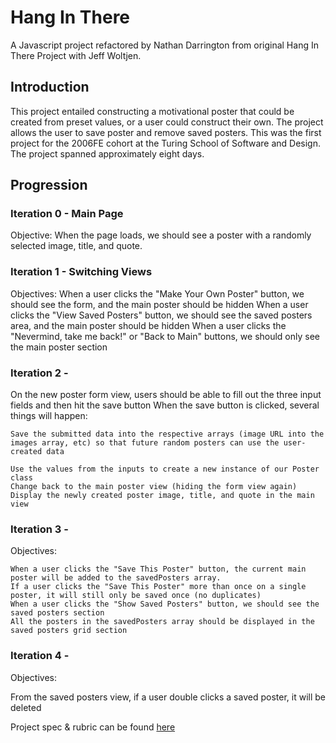 # Hang In There

A Javascript project refactored by Nathan Darrington from original Hang In There Project with Jeff Woltjen.

## Introduction
This project entailed constructing a motivational poster that could be created from preset values, or a user could construct their own. The project allows the user to save poster and remove saved posters. This was the first project for the 2006FE cohort at the Turing School of Software and Design. The project spanned approximately eight days.

## Progression

### Iteration 0 - Main Page

Objective: When the page loads, we should see a poster with a randomly selected image, title, and quote.

### Iteration 1 - Switching Views
Objectives:
   When a user clicks the "Make Your Own Poster" button, we should see the form, and the main poster should be hidden
   When a user clicks the "View Saved Posters" button, we should see the saved posters area, and the main poster should be hidden
   When a user clicks the "Nevermind, take me back!" or "Back to Main" buttons, we should only see the main poster section

### Iteration 2 -

On the new poster form view, users should be able to fill out the three input fields and then hit the save button
When the save button is clicked, several things will happen:

    Save the submitted data into the respective arrays (image URL into the images array, etc) so that future random posters can use the user-created data

    Use the values from the inputs to create a new instance of our Poster class
    Change back to the main poster view (hiding the form view again)
    Display the newly created poster image, title, and quote in the main view

### Iteration 3 -
Objectives:

    When a user clicks the "Save This Poster" button, the current main poster will be added to the savedPosters array.
    If a user clicks the "Save This Poster" more than once on a single poster, it will still only be saved once (no duplicates)
    When a user clicks the "Show Saved Posters" button, we should see the saved posters section
    All the posters in the savedPosters array should be displayed in the saved posters grid section

### Iteration 4 -
Objectives:

From the saved posters view, if a user double clicks a saved poster, it will be deleted

Project spec & rubric can be found [here](https://frontend.turing.io/projects/module-1/hang-in-there.html)
